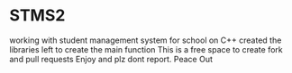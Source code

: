 # STMS2
working with student management system for school on C++
created the libraries
left to create the main function
This is a free space to create fork and pull requests Enjoy and plz dont report.
Peace Out
